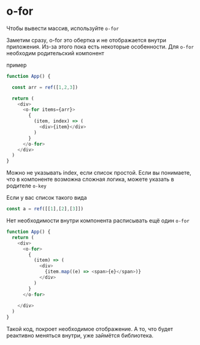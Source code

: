 # o-for

Чтобы вывести массив, используйте `o-for`

Заметим сразу, o-for это обертка и не отображается внутри приложения. Из-за этого пока есть некоторые особенности. Для `o-for` необходим родительский компонент

пример

```javascript
function App() {

  const arr = ref([1,2,3])

  return (
    <div>
      <o-for items={arr}>
        {
          (item, index) => (
            <div>{item}</div>
          ) 
        }
      </o-for>
    </div>
  )
}
```

Можно не указывать index, если список простой. Если вы понимаете, что в компоненте возможна сложная логика, можете указать в родителе `o-key`

Если у вас список такого вида

```javascript
const a = ref([[1],[2],[3]])
```

Нет необходимости внутри компонента расписывать ещё один `o-for`

```javascript
function App() {
  return (
    <div>
      <o-for>
        {
          (item) => (
            <div>
              {item.map((e) => <span>{e}</span>)}
            </div>
          ) 
        }
      </o-for>
    
    </div>
  )
}
```

Такой код, покроет необходимое отображение. А то, что будет реактивно меняться внутри, уже займётся библиотека.